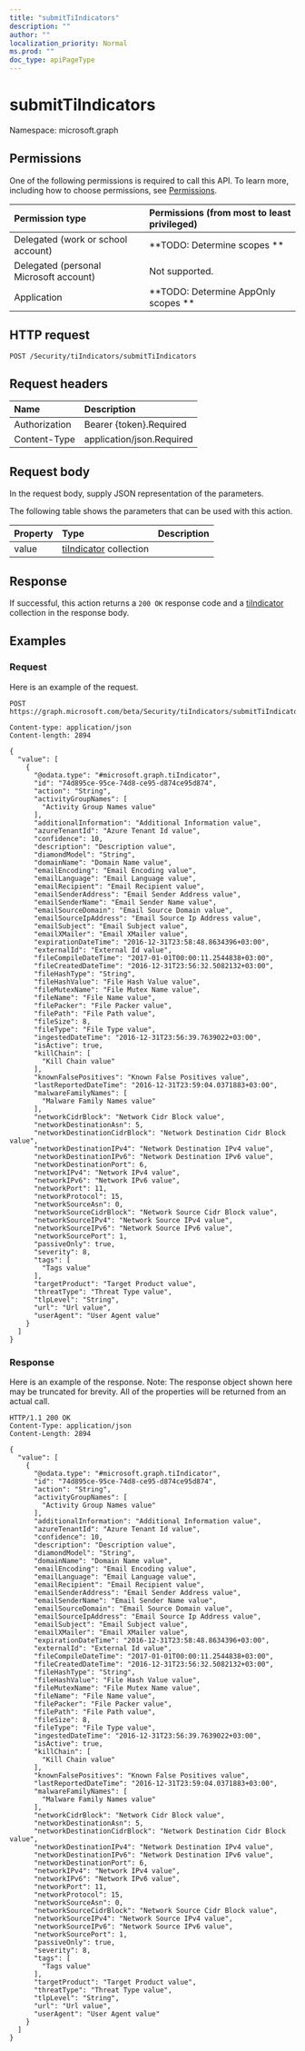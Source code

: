 ```yaml
---
title: "submitTiIndicators"
description: ""
author: ""
localization_priority: Normal
ms.prod: ""
doc_type: apiPageType
---
```


# submitTiIndicators

Namespace: microsoft.graph



## Permissions
One of the following permissions is required to call this API. To learn more, including how to choose permissions, see [Permissions](/concepts/permissions-reference.md).

|Permission type|Permissions (from most to least privileged)|
|:---|:---|
|Delegated (work or school account)|**TODO: Determine scopes **|
|Delegated (personal Microsoft account)|Not supported.|
|Application|**TODO: Determine AppOnly scopes **|

## HTTP request
<!-- {
  "blockType": "ignored"
}
-->
``` http
POST /Security/tiIndicators/submitTiIndicators
```

## Request headers
|Name|Description|
|:---|:---|
|Authorization|Bearer {token}.Required|
|Content-Type|application/json.Required|

## Request body
In the request body, supply JSON representation of the parameters.

The following table shows the parameters that can be used with this action.

|Property|Type|Description|
|:---|:---|:---|
|value|[tiIndicator](../resources/tiindicator.md) collection||



## Response
If successful, this action returns a `200 OK` response code and a [tiIndicator](../resources/tiindicator.md) collection in the response body.

## Examples

### Request
Here is an example of the request.
<!-- {
  "blockType": "request",
  "name": "tiindicator_submittiindicators"
}
-->
``` http
POST https://graph.microsoft.com/beta/Security/tiIndicators/submitTiIndicators

Content-type: application/json
Content-length: 2894

{
  "value": [
    {
      "@odata.type": "#microsoft.graph.tiIndicator",
      "id": "74d895ce-95ce-74d8-ce95-d874ce95d874",
      "action": "String",
      "activityGroupNames": [
        "Activity Group Names value"
      ],
      "additionalInformation": "Additional Information value",
      "azureTenantId": "Azure Tenant Id value",
      "confidence": 10,
      "description": "Description value",
      "diamondModel": "String",
      "domainName": "Domain Name value",
      "emailEncoding": "Email Encoding value",
      "emailLanguage": "Email Language value",
      "emailRecipient": "Email Recipient value",
      "emailSenderAddress": "Email Sender Address value",
      "emailSenderName": "Email Sender Name value",
      "emailSourceDomain": "Email Source Domain value",
      "emailSourceIpAddress": "Email Source Ip Address value",
      "emailSubject": "Email Subject value",
      "emailXMailer": "Email XMailer value",
      "expirationDateTime": "2016-12-31T23:58:48.8634396+03:00",
      "externalId": "External Id value",
      "fileCompileDateTime": "2017-01-01T00:00:11.2544838+03:00",
      "fileCreatedDateTime": "2016-12-31T23:56:32.5082132+03:00",
      "fileHashType": "String",
      "fileHashValue": "File Hash Value value",
      "fileMutexName": "File Mutex Name value",
      "fileName": "File Name value",
      "filePacker": "File Packer value",
      "filePath": "File Path value",
      "fileSize": 8,
      "fileType": "File Type value",
      "ingestedDateTime": "2016-12-31T23:56:39.7639022+03:00",
      "isActive": true,
      "killChain": [
        "Kill Chain value"
      ],
      "knownFalsePositives": "Known False Positives value",
      "lastReportedDateTime": "2016-12-31T23:59:04.0371883+03:00",
      "malwareFamilyNames": [
        "Malware Family Names value"
      ],
      "networkCidrBlock": "Network Cidr Block value",
      "networkDestinationAsn": 5,
      "networkDestinationCidrBlock": "Network Destination Cidr Block value",
      "networkDestinationIPv4": "Network Destination IPv4 value",
      "networkDestinationIPv6": "Network Destination IPv6 value",
      "networkDestinationPort": 6,
      "networkIPv4": "Network IPv4 value",
      "networkIPv6": "Network IPv6 value",
      "networkPort": 11,
      "networkProtocol": 15,
      "networkSourceAsn": 0,
      "networkSourceCidrBlock": "Network Source Cidr Block value",
      "networkSourceIPv4": "Network Source IPv4 value",
      "networkSourceIPv6": "Network Source IPv6 value",
      "networkSourcePort": 1,
      "passiveOnly": true,
      "severity": 8,
      "tags": [
        "Tags value"
      ],
      "targetProduct": "Target Product value",
      "threatType": "Threat Type value",
      "tlpLevel": "String",
      "url": "Url value",
      "userAgent": "User Agent value"
    }
  ]
}
```

### Response
Here is an example of the response. Note: The response object shown here may be truncated for brevity. All of the properties will be returned from an actual call.
<!-- {
  "blockType": "response",
  "truncated": true,
  "@odata.type": "collection(microsoft.graph.tiindicator)"
}
-->
``` http
HTTP/1.1 200 OK
Content-Type: application/json
Content-Length: 2894

{
  "value": [
    {
      "@odata.type": "#microsoft.graph.tiIndicator",
      "id": "74d895ce-95ce-74d8-ce95-d874ce95d874",
      "action": "String",
      "activityGroupNames": [
        "Activity Group Names value"
      ],
      "additionalInformation": "Additional Information value",
      "azureTenantId": "Azure Tenant Id value",
      "confidence": 10,
      "description": "Description value",
      "diamondModel": "String",
      "domainName": "Domain Name value",
      "emailEncoding": "Email Encoding value",
      "emailLanguage": "Email Language value",
      "emailRecipient": "Email Recipient value",
      "emailSenderAddress": "Email Sender Address value",
      "emailSenderName": "Email Sender Name value",
      "emailSourceDomain": "Email Source Domain value",
      "emailSourceIpAddress": "Email Source Ip Address value",
      "emailSubject": "Email Subject value",
      "emailXMailer": "Email XMailer value",
      "expirationDateTime": "2016-12-31T23:58:48.8634396+03:00",
      "externalId": "External Id value",
      "fileCompileDateTime": "2017-01-01T00:00:11.2544838+03:00",
      "fileCreatedDateTime": "2016-12-31T23:56:32.5082132+03:00",
      "fileHashType": "String",
      "fileHashValue": "File Hash Value value",
      "fileMutexName": "File Mutex Name value",
      "fileName": "File Name value",
      "filePacker": "File Packer value",
      "filePath": "File Path value",
      "fileSize": 8,
      "fileType": "File Type value",
      "ingestedDateTime": "2016-12-31T23:56:39.7639022+03:00",
      "isActive": true,
      "killChain": [
        "Kill Chain value"
      ],
      "knownFalsePositives": "Known False Positives value",
      "lastReportedDateTime": "2016-12-31T23:59:04.0371883+03:00",
      "malwareFamilyNames": [
        "Malware Family Names value"
      ],
      "networkCidrBlock": "Network Cidr Block value",
      "networkDestinationAsn": 5,
      "networkDestinationCidrBlock": "Network Destination Cidr Block value",
      "networkDestinationIPv4": "Network Destination IPv4 value",
      "networkDestinationIPv6": "Network Destination IPv6 value",
      "networkDestinationPort": 6,
      "networkIPv4": "Network IPv4 value",
      "networkIPv6": "Network IPv6 value",
      "networkPort": 11,
      "networkProtocol": 15,
      "networkSourceAsn": 0,
      "networkSourceCidrBlock": "Network Source Cidr Block value",
      "networkSourceIPv4": "Network Source IPv4 value",
      "networkSourceIPv6": "Network Source IPv6 value",
      "networkSourcePort": 1,
      "passiveOnly": true,
      "severity": 8,
      "tags": [
        "Tags value"
      ],
      "targetProduct": "Target Product value",
      "threatType": "Threat Type value",
      "tlpLevel": "String",
      "url": "Url value",
      "userAgent": "User Agent value"
    }
  ]
}
```

